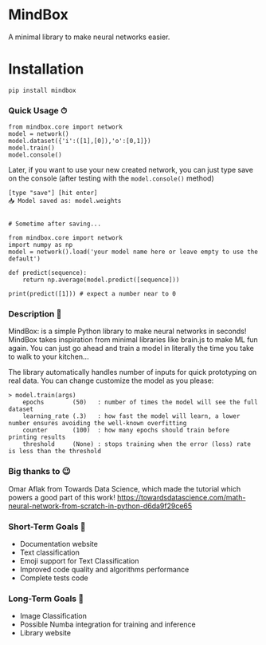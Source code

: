 # MindBox
A minimal library to make neural networks easier.

# Installation
```
pip install mindbox
```

### Quick Usage ⏱
```
from mindbox.core import network
model = network()
model.dataset({'i':([1],[0]),'o':[0,1]})
model.train()
model.console()
```
Later, if you want to use your new created network, you can just type save on the console (after testing with the `model.console()` method)
```
[type "save"] [hit enter]
📥 Model saved as: model.weights


# Sometime after saving...

from mindbox.core import network
import numpy as np
model = network().load('your model name here or leave empty to use the default')

def predict(sequence):
    return np.average(model.predict([sequence])) 

print(predict([1])) # expect a number near to 0
```

### Description 📄
MindBox: is a simple Python library to make neural networks in seconds!
MindBox takes inspiration from minimal libraries like brain.js to make ML fun again. You can just go ahead and train a model in literally the time you take to walk to your kitchen...

The library automatically handles number of inputs for quick prototyping on real data. You can change customize the model as you please:<br>

```
> model.train(args)
    epochs        (50)   : number of times the model will see the full dataset
    learning_rate (.3)   : how fast the model will learn, a lower number ensures avoiding the well-known overfitting
    counter       (100)  : how many epochs should train before printing results
    threshold     (None) : stops training when the error (loss) rate is less than the threshold
```

### Big thanks to 😉
Omar Aflak from Towards Data Science, which made the tutorial which powers a good part of this work! https://towardsdatascience.com/math-neural-network-from-scratch-in-python-d6da9f29ce65

### Short-Term Goals 🎯
- Documentation website
- Text classification
- Emoji support for Text Classification
- Improved code quality and algorithms performance
- Complete tests code

### Long-Term Goals 🎯
- Image Classification
- Possible Numba integration for training and inference
- Library website
